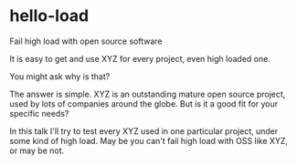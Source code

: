 # hello-load
Fail high load with open source software

It is easy to get and use XYZ for every project, even high loaded one. 

You might ask why is that? 

The answer is simple. XYZ is an outstanding mature open source project, used by lots of companies around the globe. 
But is it a good fit for your specific needs? 

In this talk I'll try to test every XYZ used in one particular project, under some kind of high load. May be you can't fail high load with OSS like XYZ, or may be not.


